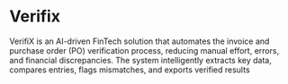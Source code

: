 # Verifix
VerifiX is an AI-driven FinTech solution that automates the invoice and purchase order (PO) verification process, reducing manual effort, errors, and financial discrepancies. The system intelligently extracts key data, compares entries, flags mismatches, and exports verified results
